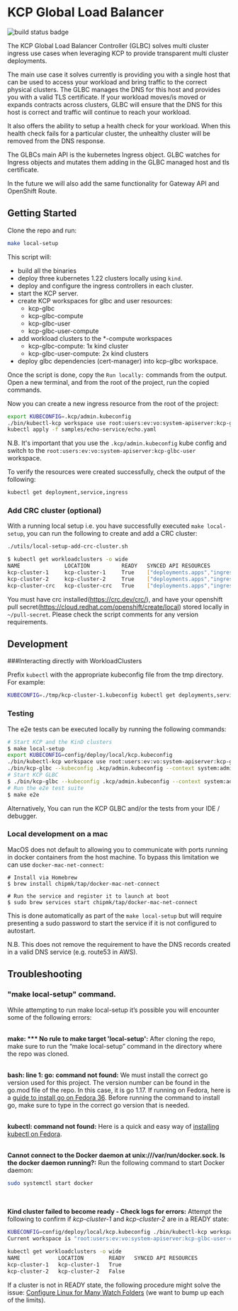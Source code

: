 # KCP Global Load Balancer

![build status badge](https://github.com/kuadrant/kcp-glbc/actions/workflows/ci.yaml/badge.svg)

The KCP Global Load Balancer Controller (GLBC) solves multi cluster ingress use cases when leveraging KCP to provide transparent multi cluster deployments. 

The main use case it solves currently is providing you with a single host that can be used to access your workload and bring traffic to the correct physical clusters. The GLBC manages the DNS for this host and provides you with a valid TLS certificate. If your workload moves/is moved or expands contracts across clusters, GLBC will ensure that the DNS for this host is correct and traffic will continue to reach your workload.

It also offers the ability to setup a health check for your workload. When this health check fails for a particular cluster, the unhealthy cluster will be removed from the DNS response.

The GLBCs main API is the kubernetes Ingress object. GLBC watches for Ingress objects and mutates them adding in the GLBC managed host and tls certificate. 

In the future we will also add the same functionality for Gateway API and OpenShift Route. 

## Getting Started

Clone the repo and run:

```bash
make local-setup
```

This script will:

- build all the binaries
- deploy three kubernetes 1.22 clusters locally using `kind`.
- deploy and configure the ingress controllers in each cluster.
- start the KCP server.
- create KCP workspaces for glbc and user resources:
  - kcp-glbc
  - kcp-glbc-compute
  - kcp-glbc-user
  - kcp-glbc-user-compute
- add workload clusters to the *-compute workspaces
  - kcp-glbc-compute: 1x  kind cluster
  - kcp-glbc-user-compute: 2x kind clusters
- deploy glbc dependencies (cert-manager) into kcp-glbc workspace.
    

Once the script is done, copy the `Run locally:` commands from the output.
Open a new terminal, and from the root of the project, run the copied commands.

Now you can create a new ingress resource from the root of the project:

```bash 
export KUBECONFIG=.kcp/admin.kubeconfig
./bin/kubectl-kcp workspace use root:users:ev:vo:system-apiserver:kcp-glbc-user
kubectl apply -f samples/echo-service/echo.yaml
```
N.B. It's important that you use the `.kcp/admin.kubeconfig` kube config and switch to the `root:users:ev:vo:system-apiserver:kcp-glbc-user` workspace.

To verify the resources were created successfully, check the output of the following:

```bash
kubectl get deployment,service,ingress
```

### Add CRC cluster (optional)

With a running local setup i.e. you have successfully executed `make local-setup`, you can run the following to create and add a CRC cluster:

```bash
./utils/local-setup-add-crc-cluster.sh
```

```bash
$ kubectl get workloadclusters -o wide
NAME              LOCATION          READY   SYNCED API RESOURCES
kcp-cluster-1     kcp-cluster-1     True    ["deployments.apps","ingresses.networking.k8s.io","secrets","services"]
kcp-cluster-2     kcp-cluster-2     True    ["deployments.apps","ingresses.networking.k8s.io","secrets","services"]
kcp-cluster-crc   kcp-cluster-crc   True    ["deployments.apps","ingresses.networking.k8s.io","secrets","services"]
```

You must have crc installed(https://crc.dev/crc/), and have your openshift pull secret(https://cloud.redhat.com/openshift/create/local) stored locally in `~/pull-secret`. 
Please check the script comments for any version requirements.

## Development

###Interacting directly with WorkloadClusters

Prefix `kubectl` with the appropriate kubeconfig file from the tmp directory.
For example:

```bash
KUBECONFIG=./tmp/kcp-cluster-1.kubeconfig kubectl get deployments,services,ingress --all-namespaces
```

### Testing

The e2e tests can be executed locally by running the following commands:

```bash
# Start KCP and the KinD clusters
$ make local-setup
export KUBECONFIG=config/deploy/local/kcp.kubeconfig
./bin/kubectl-kcp workspace use root:users:ev:vo:system-apiserver:kcp-glbc
./bin/kcp-glbc --kubeconfig .kcp/admin.kubeconfig --context system:admin
# Start KCP GLBC
$ ./bin/kcp-glbc --kubeconfig .kcp/admin.kubeconfig --context system:admin --dns-provider fake
# Run the e2e test suite
$ make e2e
```

Alternatively, You can run the KCP GLBC and/or the tests from your IDE / debugger.

### Local development on a mac
MacOS does not default to allowing you to communicate with ports running in docker containers from the host machine. To bypass this limitation we can use `docker-mac-net-connect`:
```
# Install via Homebrew
$ brew install chipmk/tap/docker-mac-net-connect

# Run the service and register it to launch at boot
$ sudo brew services start chipmk/tap/docker-mac-net-connect
```

This is done automatically as part of the `make local-setup` but will require presenting a sudo password to start the service if it is not configured to autostart.

N.B. This does not remove the requirement to have the DNS records created in a valid DNS service (e.g. route53 in AWS).

## Troubleshooting

### "make local-setup" command.
While attempting to run make local-setup it’s possible you will encounter some of the following errors:
<br><br>

**make: *** No rule to make target 'local-setup':**
After cloning the repo, make sure to run the “make local-setup” command in the directory where the repo was cloned.<br><br>


**bash: line 1: go: command not found:**
We must install the correct go version used for this project. The version number can be found in the go.mod file of the repo. In this case, it is go 1.17.
If running on Fedora, here is a [guide to install go on Fedora 36](https://nextgentips.com/2022/05/21/how-to-install-go-1-18-on-fedora-36/). Before running the command to install go, make sure to type in the correct go version that is needed.<br><br>


**kubectl: command not found:**
Here is a quick and easy way of [installing kubectl on Fedora](https://snapcraft.io/install/kubectl/fedora).<br><br>


**Cannot connect to the Docker daemon at unix:///var/run/docker.sock. Is the docker daemon running?:**
Run the following command to start Docker daemon:
```bash
sudo systemctl start docker
```
<br><br>
**Kind cluster failed to become ready - Check logs for errors:**
Attempt the following to confirm if *kcp-cluster-1* and *kcp-cluster-2* are in a READY state:
```bash
KUBECONFIG=config/deploy/local/kcp.kubeconfig ./bin/kubectl-kcp workspace use root:users:ev:vo:system-apiserver:kcp-glbc-user-compute
Current workspace is "root:users:ev:vo:system-apiserver:kcp-glbc-user-compute".
```
```bash
kubectl get workloadclusters -o wide
NAME            LOCATION        READY   SYNCED API RESOURCES
kcp-cluster-1   kcp-cluster-1   True    
kcp-cluster-2   kcp-cluster-2   False 
```
If a cluster is not in READY state, the following procedure might solve the issue: [Configure Linux for Many Watch Folders](https://www.ibm.com/docs/en/ahte/4.0?topic=wf-configuring-linux-many-watch-folders) (we want to bump up each of the limits).
